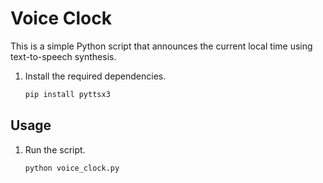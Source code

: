# Voice Clock

This is a simple Python script that announces the current local time using text-to-speech synthesis.

1. Install the required dependencies.
    ```bash
    pip install pyttsx3
    ```

## Usage
1. Run the script.
    ```bash
    python voice_clock.py
    ```
